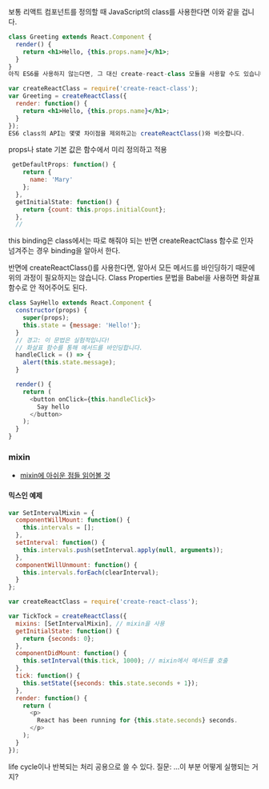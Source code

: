 보통 리액트 컴포넌트를 정의할 때 JavaScript의 class를 사용한다면 이와 같을 겁니다.
```jsx
class Greeting extends React.Component {
  render() {
    return <h1>Hello, {this.props.name}</h1>;
  }
}
아직 ES6를 사용하지 않는다면, 그 대신 create-react-class 모듈을 사용할 수도 있습니다.

var createReactClass = require('create-react-class');
var Greeting = createReactClass({
  render: function() {
    return <h1>Hello, {this.props.name}</h1>;
  }
});
ES6 class의 API는 몇몇 차이점을 제외하고는 createReactClass()와 비슷합니다.
```

props나 state 기본 값은 함수에서 미리 정의하고 적용
```jsx
 getDefaultProps: function() {
    return {
      name: 'Mary'
    };
  },
  getInitialState: function() {
    return {count: this.props.initialCount};
  },
  // 
```
this binding은 class에서는 따로 해줘야 되는 반면 createReactClass 함수로 인자 넘겨주는 경우 
binding을 알아서 한다. 

반면에 createReactClass()를 사용한다면, 알아서 모든 메서드를 바인딩하기 때문에 위의 과정이 필요하지는 않습니다.
Class Properties 문법을 Babel을 사용하면 화살표함수로 안 적어주어도 된다. 
```js
class SayHello extends React.Component {
  constructor(props) {
    super(props);
    this.state = {message: 'Hello!'};
  }
  // 경고: 이 문법은 실험적입니다!
  // 화살표 함수를 통해 메서드를 바인딩합니다.
  handleClick = () => {
    alert(this.state.message);
  }

  render() {
    return (
      <button onClick={this.handleClick}>
        Say hello
      </button>
    );
  }
}

```

### mixin
- [mixin에 아쉬운 점들 읽어볼 것](https://ko.reactjs.org/blog/2016/07/13/mixins-considered-harmful.html) 
  

#### 믹스인 예제 
```js
var SetIntervalMixin = {
  componentWillMount: function() {
    this.intervals = [];
  },
  setInterval: function() {
    this.intervals.push(setInterval.apply(null, arguments));
  },
  componentWillUnmount: function() {
    this.intervals.forEach(clearInterval);
  }
};

var createReactClass = require('create-react-class');

var TickTock = createReactClass({
  mixins: [SetIntervalMixin], // mixin을 사용
  getInitialState: function() {
    return {seconds: 0};
  },
  componentDidMount: function() {
    this.setInterval(this.tick, 1000); // mixin에서 메서드를 호출
  },
  tick: function() {
    this.setState({seconds: this.state.seconds + 1});
  },
  render: function() {
    return (
      <p>
        React has been running for {this.state.seconds} seconds.
      </p>
    );
  }
});

```
life cycle이나 반복되는 처리 공용으로 쓸 수 있다. 
질문: ...이 부분 어떻게 실행되는 거지?


